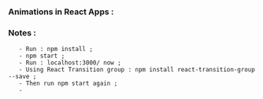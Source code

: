 ### Animations in React Apps :


### Notes :


```
   - Run : npm install ;
   - npm start ;
   - Run : localhost:3000/ now ;
   - Using React Transition group : npm install react-transition-group --save ;
   - Then run npm start again ;
   - 




```